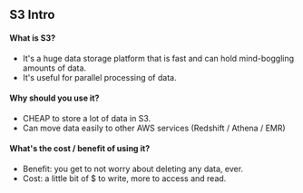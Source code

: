 ## S3 Intro

#### What is S3?
- It's a huge data storage platform that is fast and can hold mind-boggling amounts of data.
- It's useful for parallel processing of data.

#### Why should you use it?
- CHEAP to store a lot of data in S3.
- Can move data easily to other AWS services (Redshift / Athena / EMR)

#### What's the cost / benefit of using it?
- Benefit: you get to not worry about deleting any data, ever.
- Cost: a little bit of $ to write, more to access and read.
